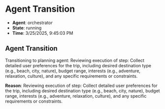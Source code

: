 # Agent Transition

- **Agent**: orchestrator
- **State**: running
- **Time**: 3/25/2025, 9:45:03 PM

## Agent Transition

Transitioning to planning agent: Reviewing execution of step: Collect detailed user preferences for the trip, including desired destination type (e.g., beach, city, nature), budget range, interests (e.g., adventure, relaxation, culture), and any specific requirements or constraints.

**Reason**: Reviewing execution of step: Collect detailed user preferences for the trip, including desired destination type (e.g., beach, city, nature), budget range, interests (e.g., adventure, relaxation, culture), and any specific requirements or constraints.

